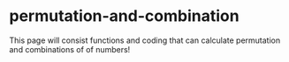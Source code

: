 # permutation-and-combination
This page will consist functions and coding that can calculate permutation and combinations of of numbers!
